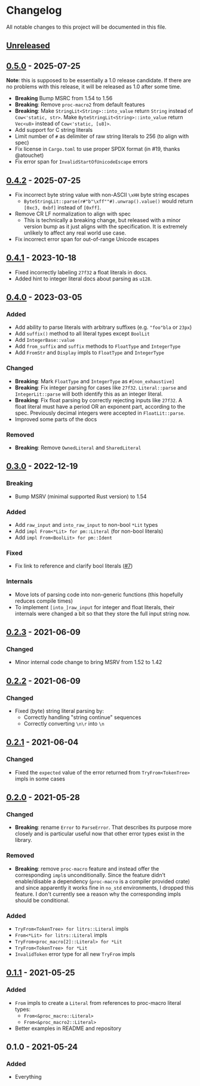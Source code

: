 # Changelog

All notable changes to this project will be documented in this file.


## [Unreleased]

## [0.5.0] - 2025-07-25
**Note**: this is supposed to be essentially a 1.0 release candidate.
If there are no problems with this release, it will be released as 1.0 after some time.

- **Breaking** Bump MSRC from 1.54 to 1.56
- **Breaking**: Remove `proc-macro2` from default features
- **Breaking**: Make `StringLit<String>::into_value` return `String` instead of `Cow<'static, str>`.
  Make `ByteStringLit<String>::into_value` return `Vec<u8>` instead of `Cow<'static, [u8]>`.
- Add support for C string literals
- Limit number of `#` as delimiter of raw string literals to 256 (to align with spec)
- Fix license in `Cargo.toml` to use proper SPDX format (in #19, thanks @atouchet)
- Fix error span for `InvalidStartOfUnicodeEscape` errors


## [0.4.2] - 2025-07-25
- Fix incorrect byte string value with non-ASCII `\xHH` byte string escapes
    - `ByteStringLit::parse(r#"b"\xff""#).unwrap().value()` would return `[0xc3, 0xbf]` instead of `[0xff]`.
- Remove CR LF normalization to align with spec
    - This is technically a breaking change, but released with a minor version bump as it just aligns with the specification. It is extremely unlikely to affect any real world use case.
- Fix incorrect error span for out-of-range Unicode escapes

## [0.4.1] - 2023-10-18
- Fixed incorrectly labeling `27f32` a float literals in docs.
- Added hint to integer literal docs about parsing as `u128`.

## [0.4.0] - 2023-03-05
### Added
- Add ability to parse literals with arbitrary suffixes (e.g. `"foo"bla` or `23px`)
- Add `suffix()` method to all literal types except `BoolLit`
- Add `IntegerBase::value`
- Add `from_suffix` and `suffix` methods to `FloatType` and `IntegerType`
- Add `FromStr` and `Display` impls to `FloatType` and `IntegerType`

### Changed
- **Breaking**: Mark `FloatType` and `IntegerType` as `#[non_exhaustive]`
- **Breaking**: Fix integer parsing for cases like `27f32`. `Literal::parse`
  and `IntegerLit::parse` will both identify this as an integer literal.
- **Breaking**: Fix float parsing by correctly rejecting inputs like `27f32`. A
  float literal must have a period OR an exponent part, according to the spec.
  Previously decimal integers were accepted in `FloatLit::parse`.
- Improved some parts of the docs

### Removed
- **Breaking**: Remove `OwnedLiteral` and `SharedLiteral`

## [0.3.0] - 2022-12-19
### Breaking
- Bump MSRV (minimal supported Rust version) to 1.54

### Added
- Add `raw_input` and `into_raw_input` to non-bool `*Lit` types
- Add `impl From<*Lit> for pm::Literal` (for non-bool literals)
- Add `impl From<BoolLit> for pm::Ident`

### Fixed
- Fix link to reference and clarify bool literals ([#7](https://github.com/LukasKalbertodt/litrs/pull/7))

### Internals
- Move lots of parsing code into non-generic functions (this hopefully reduces compile times)
- To implement `[into_]raw_input` for integer and float literals, their
  internals were changed a bit so that they store the full input string now.

## [0.2.3] - 2021-06-09
### Changed
- Minor internal code change to bring MSRV from 1.52 to 1.42

## [0.2.2] - 2021-06-09
### Changed
- Fixed (byte) string literal parsing by:
    - Correctly handling "string continue" sequences
    - Correctly converting `\n\r` into `\n`

## [0.2.1] - 2021-06-04
### Changed
- Fixed the `expected` value of the error returned from `TryFrom<TokenTree>` impls in some cases

## [0.2.0] - 2021-05-28
### Changed
- **Breaking**: rename `Error` to `ParseError`. That describes its purpose more
    closely and is particular useful now that other error types exist in the library.

### Removed
- **Breaking**: remove `proc-macro` feature and instead offer the corresponding
    `impl`s unconditionally. Since the feature didn't enable/disable a
    dependency (`proc-macro` is a compiler provided crate) and since apparently
    it works fine in `no_std` environments, I dropped this feature. I don't
    currently see a reason why the corresponding impls should be conditional.

### Added
- `TryFrom<TokenTree> for litrs::Literal` impls
- `From<*Lit> for litrs::Literal` impls
- `TryFrom<proc_macro[2]::Literal> for *Lit`
- `TryFrom<TokenTree> for *Lit`
- `InvalidToken` error type for all new `TryFrom` impls


## [0.1.1] - 2021-05-25
### Added
- `From` impls to create a `Literal` from references to proc-macro literal types:
    - `From<&proc_macro::Literal>`
    - `From<&proc_macro2::Literal>`
- Better examples in README and repository

## 0.1.0 - 2021-05-24
### Added
- Everything


[Unreleased]: https://github.com/LukasKalbertodt/litrs/compare/v0.5.0...HEAD
[0.5.0]: https://github.com/LukasKalbertodt/litrs/compare/v0.4.2...v0.5.0
[0.4.2]: https://github.com/LukasKalbertodt/litrs/compare/v0.4.1...v0.4.2
[0.4.1]: https://github.com/LukasKalbertodt/litrs/compare/v0.4.0...v0.4.1
[0.4.0]: https://github.com/LukasKalbertodt/litrs/compare/v0.3.0...v0.4.0
[0.3.0]: https://github.com/LukasKalbertodt/litrs/compare/v0.2.3...v0.3.0
[0.2.3]: https://github.com/LukasKalbertodt/litrs/compare/v0.2.2...v0.2.3
[0.2.2]: https://github.com/LukasKalbertodt/litrs/compare/v0.2.1...v0.2.2
[0.2.1]: https://github.com/LukasKalbertodt/litrs/compare/v0.2.0...v0.2.1
[0.2.0]: https://github.com/LukasKalbertodt/litrs/compare/v0.1.1...v0.2.0
[0.1.1]: https://github.com/LukasKalbertodt/litrs/compare/v0.1.0...v0.1.1
